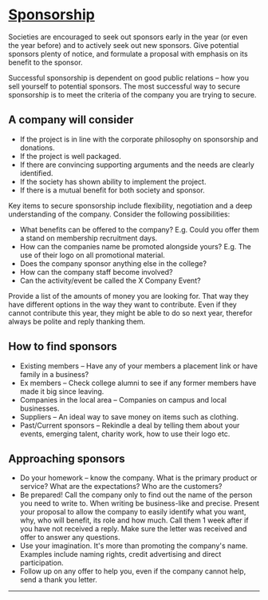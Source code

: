 ﻿
# [Sponsorship](https://www.bics.ie/)

Societies are encouraged to seek out sponsors early in the year (or even the year before) and to actively seek out new sponsors. Give potential sponsors plenty of notice, and formulate a proposal with emphasis on its benefit to the sponsor.

Successful sponsorship is dependent on good public relations – how you sell yourself to potential sponsors. The most successful way to secure sponsorship is to meet the criteria of the company you are trying to secure.

## A company will consider

- If the project is in line with the corporate philosophy on sponsorship and donations.
- If the project is well packaged.
- If there are convincing supporting arguments and the needs are clearly identified.
- If the society has shown ability to implement the project.
- If there is a mutual benefit for both society and sponsor.

Key items to secure sponsorship include flexibility, negotiation and a deep understanding of the company. Consider the following possibilities:

- What benefits can be offered to the company? E.g. Could you offer them a stand on membership recruitment days.
- How can the companies name be promoted alongside yours? E.g. The use of their logo on all promotional material.
- Does the company sponsor anything else in the college?
- How can the company staff become involved?
- Can the activity/event be called the X Company Event?

Provide a list of the amounts of money you are looking for. That way they have different options in the way they want to contribute. Even if they cannot contribute this year, they might be able to do so next year, therefor always be polite and reply thanking them.

## How to find sponsors

- Existing members – Have any of your members a placement link or have family in a business?
- Ex members – Check college alumni to see if any former members have made it big since leaving.
- Companies in the local area – Companies on campus and local businesses.
- Suppliers – An ideal way to save money on items such as clothing.
- Past/Current sponsors – Rekindle a deal by telling them about your events, emerging talent, charity work, how to use their logo etc.

## Approaching sponsors

- Do your homework – know the company. What is the primary product or service? What are the expectations? Who are the customers?
- Be prepared! Call the company only to find out the name of the person you need to write to. When writing be business-like and precise. Present your proposal to allow the company to easily identify what you want, why, who will benefit, its role and how much. Call them 1 week after if you have not received a reply. Make sure the letter was received and offer to answer any questions.
- Use your imagination. It's more than promoting the company's name. Examples include naming rights, credit advertising and direct participation.
- Follow up on any offer to help you, even if the company cannot help, send a thank you letter.

---
